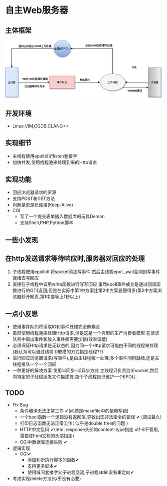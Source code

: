 # 自主Web服务器
## 主体框架  
![这里本来是一张图片,看到文字表明GitHub的网对国内环境太不友好了!](https://github.com/WayKwin/MyWebServer/blob/master/picture/%E6%9C%8D%E5%8A%A1%E5%99%A8%E6%A1%86%E6%9E%B6.png) 
## 开发环境 
  - Linux,VIM,CGDB,CLANG++
## 实现细节
  - 主线程使用epoll监听listen套接字
  - 加快并发,使用线程池来处理到来的Http请求 
## 实现功能
  - 回应浏览器请求的资源
  - 支持POST和GET方法
  - 判断是否是长连接(Keep-Alive)
  - CGI
    - 写了一个提交表单插入数据库的玩具Demon
    - 支持Shell,PHP,Python脚本
## 一些小发现
## 在http发送请求等待响应时,服务器对回应的处理
1. 子线程使用epollctl 将socket添加写事件,然后主线程epoll_wait监测到写事件就绪去写回应
2. 直接在子线程中调用write函数进行写写回应 
  虽然epoll事件成立是通过回调函数进行的O(1)返回;但是在实际中第1中方案比第2中方案要慢得多(第2中方案浏览器秒开网页,第1中要等上1秒以上)
## 一点小反思 
  - 使用事件队列将读取IO和事件处理完全解耦合
  - 虽然使用线程池来处理Http请求,但是这是一个典型的生产消费者模型.在请求队列中取出事件和放入事件都需要加锁(效率偏低)
  - 必须保证Http请求是无状态的,因为同一个Http请求可能由不同的线程来处理(我认为可以通过线程ID取模的方式指定线程??)
  - 进行回应浏览器请求(写事件),是由主线程统一处理,多个事件同时就绪,还是主线程排队一个一个回应
  - 一种更好的解决方案 使用半同步-半异步方式 主线程只负责监听socket,然后向特定的子线程派发文件描述符,每个子线程自己维护一个EPOLL 
## TODO
- Fix Bug
    - 条件编译无法正常工作 ✔(问题是makefile中的依赖写错)
    - 一个bool函数一个逻辑没有返回值,导致出现非法指令的错误 ✔ (调试最久)
    - 打印日志函数无法正常工作( 似乎是double free的问题 ) 
    -  HTTP中文乱码 ✔(html response头部的content-type指定 utf-8不管用,需要在html文档的头部指定)
    - CGI中数据库连接失败 ✔
- 逻辑实现
  - CGI✔
    - 添加判断执行脚本的函数✔
    - 支持更多脚本✔
    - 使用域间套接字父子进程交流,子进程stdin没有重定向✔
- 考虑实现delete方法(似乎没有必要)

